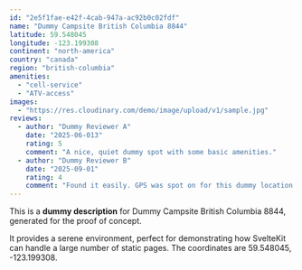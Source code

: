 ```yaml
---
id: "2e5f1fae-e42f-4cab-947a-ac92b0c02fdf"
name: "Dummy Campsite British Columbia 8844"
latitude: 59.548045
longitude: -123.199308
continent: "north-america"
country: "canada"
region: "british-columbia"
amenities:
  - "cell-service"
  - "ATV-access"
images:
  - "https://res.cloudinary.com/demo/image/upload/v1/sample.jpg"
reviews:
  - author: "Dummy Reviewer A"
    date: "2025-06-013"
    rating: 5
    comment: "A nice, quiet dummy spot with some basic amenities."
  - author: "Dummy Reviewer B"
    date: "2025-09-01"
    rating: 4
    comment: "Found it easily. GPS was spot on for this dummy location."
---
```


This is a **dummy description** for Dummy Campsite British Columbia 8844, generated for the proof of concept.

It provides a serene environment, perfect for demonstrating how SvelteKit can handle a large number of static pages. The coordinates are 59.548045, -123.199308.
